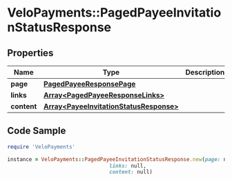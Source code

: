 # VeloPayments::PagedPayeeInvitationStatusResponse

## Properties

Name | Type | Description | Notes
------------ | ------------- | ------------- | -------------
**page** | [**PagedPayeeResponsePage**](PagedPayeeResponsePage.md) |  | [optional] 
**links** | [**Array&lt;PagedPayeeResponseLinks&gt;**](PagedPayeeResponseLinks.md) |  | [optional] 
**content** | [**Array&lt;PayeeInvitationStatusResponse&gt;**](PayeeInvitationStatusResponse.md) |  | [optional] 

## Code Sample

```ruby
require 'VeloPayments'

instance = VeloPayments::PagedPayeeInvitationStatusResponse.new(page: null,
                                 links: null,
                                 content: null)
```


